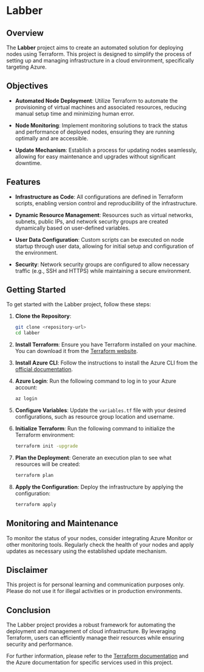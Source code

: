 # Labber

## Overview

The **Labber** project aims to create an automated solution for deploying nodes using Terraform. This project is designed to simplify the process of setting up and managing infrastructure in a cloud environment, specifically targeting Azure.

## Objectives

- **Automated Node Deployment**: Utilize Terraform to automate the provisioning of virtual machines and associated resources, reducing manual setup time and minimizing human error.
  
- **Node Monitoring**: Implement monitoring solutions to track the status and performance of deployed nodes, ensuring they are running optimally and are accessible.

- **Update Mechanism**: Establish a process for updating nodes seamlessly, allowing for easy maintenance and upgrades without significant downtime.

## Features

- **Infrastructure as Code**: All configurations are defined in Terraform scripts, enabling version control and reproducibility of the infrastructure.

- **Dynamic Resource Management**: Resources such as virtual networks, subnets, public IPs, and network security groups are created dynamically based on user-defined variables.

- **User Data Configuration**: Custom scripts can be executed on node startup through user data, allowing for initial setup and configuration of the environment.

- **Security**: Network security groups are configured to allow necessary traffic (e.g., SSH and HTTPS) while maintaining a secure environment.

## Getting Started

To get started with the Labber project, follow these steps:

1. **Clone the Repository**: 
   ```bash
   git clone <repository-url>
   cd labber
   ```

2. **Install Terraform**: Ensure you have Terraform installed on your machine. You can download it from the [Terraform website](https://www.terraform.io/downloads.html).

3. **Install Azure CLI**: Follow the instructions to install the Azure CLI from the [official documentation](https://docs.microsoft.com/en-us/cli/azure/install-azure-cli).

4. **Azure Login**: Run the following command to log in to your Azure account:
   ```bash
   az login
   ```

5. **Configure Variables**: Update the `variables.tf` file with your desired configurations, such as resource group location and username.

6. **Initialize Terraform**: Run the following command to initialize the Terraform environment:
   ```bash
   terraform init -upgrade
   ```

7. **Plan the Deployment**: Generate an execution plan to see what resources will be created:
   ```bash
   terraform plan
   ```

8. **Apply the Configuration**: Deploy the infrastructure by applying the configuration:
   ```bash
   terraform apply
   ```

## Monitoring and Maintenance

To monitor the status of your nodes, consider integrating Azure Monitor or other monitoring tools. Regularly check the health of your nodes and apply updates as necessary using the established update mechanism.

## Disclaimer

This project is for personal learning and communication purposes only. Please do not use it for illegal activities or in production environments.

## Conclusion

The Labber project provides a robust framework for automating the deployment and management of cloud infrastructure. By leveraging Terraform, users can efficiently manage their resources while ensuring security and performance.

For further information, please refer to the [Terraform documentation](https://www.terraform.io/docs/index.html) and the Azure documentation for specific services used in this project.

